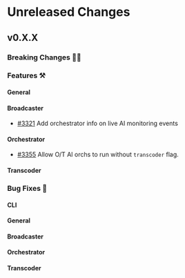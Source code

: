 # Unreleased Changes

## v0.X.X

### Breaking Changes 🚨🚨

### Features ⚒

#### General

#### Broadcaster

-   [#3321](https://github.com/livepeer/go-livepeer/pull/3321) Add orchestrator info on live AI monitoring events

#### Orchestrator

-   [#3355](https://github.com/livepeer/go-livepeer/pull/3355) Allow O/T AI orchs to run without `transcoder` flag.

#### Transcoder

### Bug Fixes 🐞

#### CLI

#### General

#### Broadcaster

#### Orchestrator

#### Transcoder
